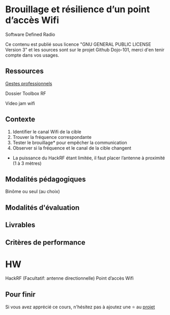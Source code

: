# Brouillage et résilience d’un point d’accès Wifi

Software Defined Radio 

Ce contenu est publié sous licence "GNU GENERAL PUBLIC LICENSE Version 3" et les sources sont sur le projet Github Dojo-101, merci d'en tenir compte dans vos usages.


## Ressources

[Gestes professionnels](https://github.com/Aif4thah/Dojo-101)

Dossier Toolbox RF

Video jam wifi

## Contexte

1. Identifier le canal Wifi de la cible 
2. Trouver la fréquence correspondante
3. Tester le brouillage* pour empêcher la communication
4. Observer si la fréquence et le canal de la cible changent

* La puissance du HackRF étant limitée, il faut placer l’antenne à proximité (1 à 3 mètres)


## Modalités pédagogiques

Binôme ou seul (au choix)


## Modalités d'évaluation


## Livrables


## Critères de performance


# HW

HackRF (Facultatif: antenne directionnelle)
Point d’accès Wifi

## Pour finir

Si vous avez apprécié ce cours, n'hésitez pas à ajoutez une ⭐ au [projet](https://github.com/Aif4thah/Dojo-101)